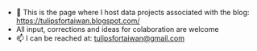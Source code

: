 - 👋 This is the page where I host data projects associated with the blog: https://tulipsfortaiwan.blogspot.com/ 
- All input, corrections and ideas for colaboration are welcome
- 📫 I can be reached at: tulipsfortaiwan@gmail.com

<!---
TulipsforTaiwan/TulipsforTaiwan is a ✨ special ✨ repository because its `README.md` (this file) appears on your GitHub profile.
You can click the Preview link to take a look at your changes.
--->
